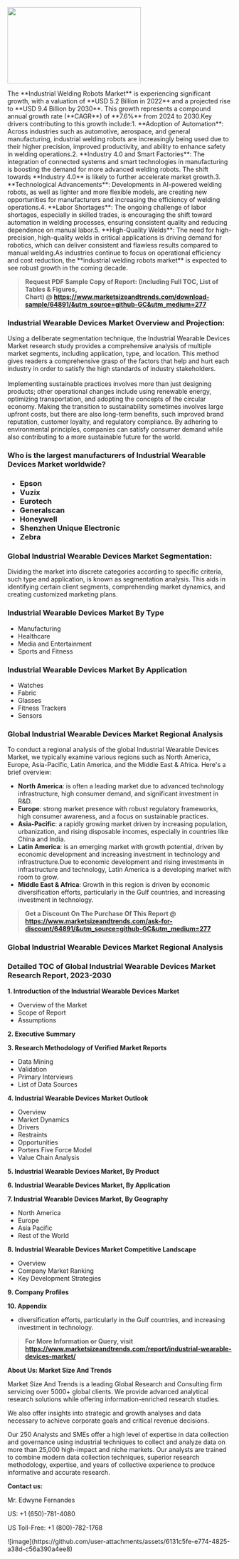 <p><img class="alignnone size-medium wp-image-20088" src="https://ffe5etoiles.com/wp-content/uploads/2024/12/MST1-300x171.png" alt="" width="300" height="171" /></p>The **Industrial Welding Robots Market** is experiencing significant growth, with a valuation of **USD 5.2 Billion in 2022** and a projected rise to **USD 9.4 Billion by 2030**. This growth represents a compound annual growth rate (**CAGR**) of **7.6%** from 2024 to 2030.Key drivers contributing to this growth include:1. **Adoption of Automation**: Across industries such as automotive, aerospace, and general manufacturing, industrial welding robots are increasingly being used due to their higher precision, improved productivity, and ability to enhance safety in welding operations.2. **Industry 4.0 and Smart Factories**: The integration of connected systems and smart technologies in manufacturing is boosting the demand for more advanced welding robots. The shift towards **Industry 4.0** is likely to further accelerate market growth.3. **Technological Advancements**: Developments in AI-powered welding robots, as well as lighter and more flexible models, are creating new opportunities for manufacturers and increasing the efficiency of welding operations.4. **Labor Shortages**: The ongoing challenge of labor shortages, especially in skilled trades, is encouraging the shift toward automation in welding processes, ensuring consistent quality and reducing dependence on manual labor.5. **High-Quality Welds**: The need for high-precision, high-quality welds in critical applications is driving demand for robotics, which can deliver consistent and flawless results compared to manual welding.As industries continue to focus on operational efficiency and cost reduction, the **industrial welding robots market** is expected to see robust growth in the coming decade.</p><blockquote id="" class=""><strong>Request PDF Sample Copy of Report: (Including Full TOC, List of Tables &amp; Figures, Chart)&nbsp;@&nbsp;<strong><a href="https://www.marketsizeandtrends.com/download-sample/64891/&utm_source=github-GC&utm_medium=277" target="_blank">https://www.marketsizeandtrends.com/download-sample/64891/&utm_source=github-GC&utm_medium=277</a></strong></strong></blockquote><h3 id="" class="">Industrial Wearable Devices Market&nbsp;Overview and Projection:</h3><p id="" class="">Using a deliberate segmentation technique, the Industrial Wearable Devices Market research study provides a comprehensive analysis of multiple market segments, including application, type, and location. This method gives readers a comprehensive grasp of the factors that help and hurt each industry in order to satisfy the high standards of industry stakeholders. <br /> <br />Implementing sustainable practices involves more than just designing products; other operational changes include using renewable energy, optimizing transportation, and adopting the concepts of the circular economy. Making the transition to sustainability sometimes involves large upfront costs, but there are also long-term benefits, such improved brand reputation, customer loyalty, and regulatory compliance. By adhering to environmental principles, companies can satisfy consumer demand while also contributing to a more sustainable future for the world.</p><h3 id="" class="">Who is the largest manufacturers of&nbsp;Industrial Wearable Devices Market worldwide?</h3><h3 class=""><p><ul><li>Epson </li><li> Vuzix </li><li> Eurotech </li><li> Generalscan </li><li> Honeywell </li><li> Shenzhen Unique Electronic </li><li> Zebra</li></ul></p></h3><h3 id="" class="">Global&nbsp;Industrial Wearable Devices Market Segmentation:</h3><p id="" class="">Dividing the market into discrete categories according to specific criteria, such type and application, is known as segmentation analysis. This aids in identifying certain client segments, comprehending market dynamics, and creating customized marketing plans.</p><h3 id="" class="">Industrial Wearable Devices Market&nbsp;By Type</h3><p><p><ul><li>Manufacturing </li><li> Healthcare </li><li> Media and Entertainment </li><li> Sports and Fitness</p></li></ul></p></p><h3 id="" class="">Industrial Wearable Devices Market&nbsp;By Application</h3><p class=""><p><ul><li>Watches </li><li> Fabric </li><li> Glasses </li><li> Fitness Trackers </li><li> Sensors</li></ul></p></p><h3 id="" class="">Global Industrial Wearable Devices Market Regional Analysis</h3><p id="" class="">To conduct a regional analysis of the global Industrial Wearable Devices Market, we typically examine various regions such as North America, Europe, Asia-Pacific, Latin America, and the Middle East &amp; Africa. Here's a brief overview:</p><ul><li><strong>North America</strong>: is often a leading market due to advanced technology infrastructure, high consumer demand, and significant investment in R&amp;D.</li><li><strong>Europe</strong>: strong market presence with robust regulatory frameworks, high consumer awareness, and a focus on sustainable practices.</li><li><strong>Asia-Pacific</strong>: a rapidly growing market driven by increasing population, urbanization, and rising disposable incomes, especially in countries like China and India.</li><li><strong>Latin America</strong>: is an emerging market with growth potential, driven by economic development and increasing investment in technology and infrastructure.Due to economic development and rising investments in infrastructure and technology, Latin America is a developing market with room to grow.</li><li><strong>Middle East &amp; Africa</strong>: Growth in this region is driven by economic diversification efforts, particularly in the Gulf countries, and increasing investment in technology.</li></ul><blockquote id="" class=""><strong>Get a Discount On The Purchase Of This Report @ <strong><a href="https://www.marketsizeandtrends.com/ask-for-discount/64891/&utm_source=github-GC&utm_medium=277" target="_blank">https://www.marketsizeandtrends.com/ask-for-discount/64891/&utm_source=github-GC&utm_medium=277</a></strong></strong></blockquote><h3 id="" class="">Global Industrial Wearable Devices Market Regional Analysis</h3><h3 id="" class="">Detailed TOC of Global Industrial Wearable Devices Market Research Report, 2023-2030</h3><p id="" class=""><strong>1. Introduction of the Industrial Wearable Devices Market</strong></p><ul><li>Overview of the Market</li><li>Scope of Report</li><li>Assumptions</li></ul><p id="" class=""><strong>2. Executive Summary</strong></p><p id="" class=""><strong>3. Research Methodology of Verified Market Reports</strong></p><ul><li>Data Mining</li><li>Validation</li><li>Primary Interviews</li><li>List of Data Sources</li></ul><p id="" class=""><strong>4. Industrial Wearable Devices Market Outlook</strong></p><ul><li>Overview</li><li>Market Dynamics</li><li>Drivers</li><li>Restraints</li><li>Opportunities</li><li>Porters Five Force Model</li><li>Value Chain Analysis</li></ul><p id="" class=""><strong>5. Industrial Wearable Devices Market, By Product</strong></p><p id="" class=""><strong>6. Industrial Wearable Devices Market, By Application</strong></p><p id="" class=""><strong>7. Industrial Wearable Devices Market, By Geography</strong></p><ul><li>North America</li><li>Europe</li><li>Asia Pacific</li><li>Rest of the World</li></ul><p id="" class=""><strong>8. Industrial Wearable Devices Market Competitive Landscape</strong></p><ul><li>Overview</li><li>Company Market Ranking</li><li>Key Development Strategies</li></ul><p id="" class=""><strong>9. Company Profiles</strong></p><p id="" class=""><strong>10. Appendix</strong></p><ul><li>diversification efforts, particularly in the Gulf countries, and increasing investment in technology.</li></ul><blockquote id="" class=""><strong>For More Information or Query, visit <strong><strong><a href="https://www.marketsizeandtrends.com/report/industrial-wearable-devices-market/" target="_blank">https://www.marketsizeandtrends.com/report/industrial-wearable-devices-market/</a></strong></strong></strong></blockquote><p id="" class=""><strong>About Us: Market Size And Trends</strong></p><p id="" class="">Market Size And Trends is a leading Global Research and Consulting firm servicing over 5000+ global clients. We provide advanced analytical research solutions while offering information-enriched research studies.</p><p id="" class="">We also offer insights into strategic and growth analyses and data necessary to achieve corporate goals and critical revenue decisions.</p><p id="" class="">Our 250 Analysts and SMEs offer a high level of expertise in data collection and governance using industrial techniques to collect and analyze data on more than 25,000 high-impact and niche markets. Our analysts are trained to combine modern data collection techniques, superior research methodology, expertise, and years of collective experience to produce informative and accurate research.</p><p id="" class=""><strong>Contact us:</strong></p><p id="" class="">Mr. Edwyne Fernandes</p><p id="" class="">US: +1 (650)-781-4080</p><p id="" class="">US Toll-Free: +1 (800)-782-1768</p>
![image](https://github.com/user-attachments/assets/6131c5fe-e774-4825-a38d-c56a390a4ee8)
